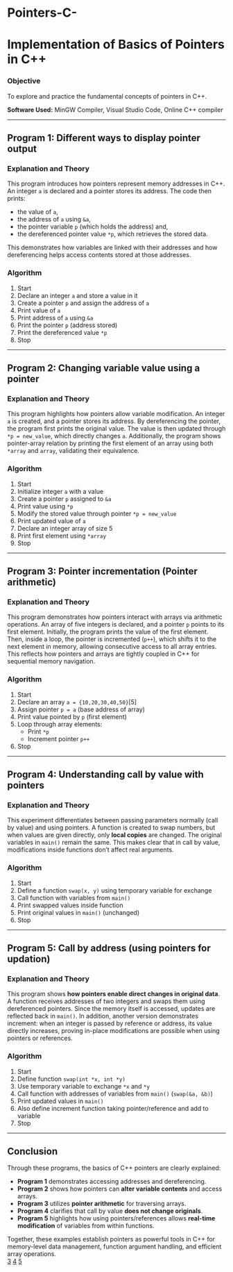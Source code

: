 # Pointers-C-
# Implementation of Basics of Pointers in C++  

### **Objective**  
To explore and practice the fundamental concepts of pointers in C++.  

**Software Used:** MinGW Compiler, Visual Studio Code, Online C++ compiler  

***

## **Program 1: Different ways to display pointer output**  
### Explanation and Theory  
This program introduces how pointers represent memory addresses in C++. An integer `a` is declared and a pointer stores its address. The code then prints:  
- the value of `a`,  
- the address of `a` using `&a`,  
- the pointer variable `p` (which holds the address) and,  
- the dereferenced pointer value `*p`, which retrieves the stored data.  

This demonstrates how variables are linked with their addresses and how dereferencing helps access contents stored at those addresses.  

### Algorithm  
1. Start  
2. Declare an integer `a` and store a value in it  
3. Create a pointer `p` and assign the address of `a`  
4. Print value of `a`  
5. Print address of `a` using `&a`  
6. Print the pointer `p` (address stored)  
7. Print the dereferenced value `*p`  
8. Stop  

***

## **Program 2: Changing variable value using a pointer**  
### Explanation and Theory  
This program highlights how pointers allow variable modification. An integer `a` is created, and a pointer stores its address. By dereferencing the pointer, the program first prints the original value. The value is then updated through `*p = new_value`, which directly changes `a`. Additionally, the program shows pointer-array relation by printing the first element of an array using both `*array` and `array`, validating their equivalence.

### Algorithm  
1. Start  
2. Initialize integer `a` with a value  
3. Create a pointer `p` assigned to `&a`  
4. Print value using `*p`  
5. Modify the stored value through pointer `*p = new_value`  
6. Print updated value of `a`  
7. Declare an integer array of size 5  
8. Print first element using `*array`  
9. Stop  

***

## **Program 3: Pointer incrementation (Pointer arithmetic)**  
### Explanation and Theory  
This program demonstrates how pointers interact with arrays via arithmetic operations. An array of five integers is declared, and a pointer `p` points to its first element. Initially, the program prints the value of the first element. Then, inside a loop, the pointer is incremented (`p++`), which shifts it to the next element in memory, allowing consecutive access to all array entries. This reflects how pointers and arrays are tightly coupled in C++ for sequential memory navigation.  

### Algorithm  
1. Start  
2. Declare an array `a = {10,20,30,40,50}`[5]
3. Assign pointer `p = a` (base address of array)  
4. Print value pointed by `p` (first element)  
5. Loop through array elements:  
   - Print `*p`  
   - Increment pointer `p++`  
6. Stop  

***

## **Program 4: Understanding call by value with pointers**  
### Explanation and Theory  
This experiment differentiates between passing parameters normally (call by value) and using pointers. A function is created to swap numbers, but when values are given directly, only **local copies** are changed. The original variables in `main()` remain the same. This makes clear that in call by value, modifications inside functions don’t affect real arguments.  

### Algorithm  
1. Start  
2. Define a function `swap(x, y)` using temporary variable for exchange  
3. Call function with variables from `main()`  
4. Print swapped values inside function  
5. Print original values in `main()` (unchanged)  
6. Stop  

***

## **Program 5: Call by address (using pointers for updation)**  
### Explanation and Theory  
This program shows **how pointers enable direct changes in original data**. A function receives addresses of two integers and swaps them using dereferenced pointers. Since the memory itself is accessed, updates are reflected back in `main()`. In addition, another version demonstrates increment: when an integer is passed by reference or address, its value directly increases, proving in-place modifications are possible when using pointers or references.  

### Algorithm  
1. Start  
2. Define function `swap(int *x, int *y)`  
3. Use temporary variable to exchange `*x` and `*y`  
4. Call function with addresses of variables from `main()` (`swap(&a, &b)`)  
5. Print updated values in `main()`  
6. Also define increment function taking pointer/reference and add to variable  
7. Stop  

***

## **Conclusion**  
Through these programs, the basics of C++ pointers are clearly explained:  

- **Program 1** demonstrates accessing addresses and dereferencing.  
- **Program 2** shows how pointers can **alter variable contents** and access arrays.  
- **Program 3** utilizes **pointer arithmetic** for traversing arrays.  
- **Program 4** clarifies that call by value **does not change originals**.  
- **Program 5** highlights how using pointers/references allows **real-time modification** of variables from within functions.  

Together, these examples establish pointers as powerful tools in C++ for memory-level data management, function argument handling, and efficient array operations.  
[3](https://ppl-ai-file-upload.s3.amazonaws.com/web/direct-files/attachments/85057922/a2135a41-4c5e-4c81-a882-1c2f2246b32d/exp93.cpp)
[4](https://ppl-ai-file-upload.s3.amazonaws.com/web/direct-files/attachments/85057922/4b4ba00a-77c3-4cbe-800c-d43e8fb5e2bd/exp94.cpp)
[5](https://ppl-ai-file-upload.s3.amazonaws.com/web/direct-files/attachments/85057922/3ee9ef78-aaa5-48d5-9592-88ea183af91d/exp95.cpp)
